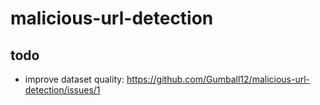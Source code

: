 # malicious-url-detection

## todo

- improve dataset quality: https://github.com/Gumball12/malicious-url-detection/issues/1
